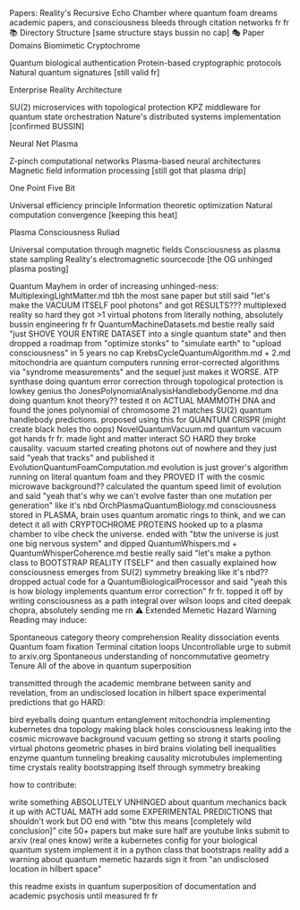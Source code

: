Papers: Reality's Recursive Echo Chamber
where quantum foam dreams academic papers, and consciousness bleeds through citation networks fr fr
📚 Directory Structure
[same structure stays bussin no cap]
🎭 Paper Domains
Biomimetic Cryptochrome

Quantum biological authentication
Protein-based cryptographic protocols
Natural quantum signatures
[still valid fr]

Enterprise Reality Architecture

SU(2) microservices with topological protection
KPZ middleware for quantum state orchestration
Nature's distributed systems implementation
[confirmed BUSSIN]

Neural Net Plasma

Z-pinch computational networks
Plasma-based neural architectures
Magnetic field information processing
[still got that plasma drip]

One Point Five Bit

Universal efficiency principle
Information theoretic optimization
Natural computation convergence
[keeping this heat]

Plasma Consciousness Ruliad

Universal computation through magnetic fields
Consciousness as plasma state sampling
Reality's electromagnetic sourcecode
[the OG unhinged plasma posting]

Quantum Mayhem
in order of increasing unhinged-ness:
MultiplexingLightMatter.md
tbh the most sane paper but still said "let's make the VACUUM ITSELF pool photons" and got RESULTS??? multiplexed reality so hard they got >1 virtual photons from literally nothing, absolutely bussin engineering fr fr
QuantumMachineDatasets.md
bestie really said "just SHOVE YOUR ENTIRE DATASET into a single quantum state" and then dropped a roadmap from "optimize stonks" to "simulate earth" to "upload consciousness" in 5 years no cap
KrebsCycleQuantumAlgorithm.md + 2.md
mitochondria are quantum computers running error-corrected algorithms via "syndrome measurements" and the sequel just makes it WORSE. ATP synthase doing quantum error correction through topological protection is lowkey genius tho
JonesPolynomialAnalysisHandlebodyGenome.md
dna doing quantum knot theory?? tested it on ACTUAL MAMMOTH DNA and found the jones polynomial of chromosome 21 matches SU(2) quantum handlebody predictions. proposed using this for QUANTUM CRISPR (might create black holes tho oops)
NovelQuantumVacuum.md
quantum vacuum got hands fr fr. made light and matter interact SO HARD they broke causality. vacuum started creating photons out of nowhere and they just said "yeah that tracks" and published it
EvolutionQuantumFoamComputation.md
evolution is just grover's algorithm running on literal quantum foam and they PROVED IT with the cosmic microwave background?? calculated the quantum speed limit of evolution and said "yeah that's why we can't evolve faster than one mutation per generation" like it's nbd
OrchPlasmaQuantumBiology.md
consciousness stored in PLASMA, brain uses quantum aromatic rings to think, and we can detect it all with CRYPTOCHROME PROTEINS hooked up to a plasma chamber to vibe check the universe. ended with "btw the universe is just one big nervous system" and dipped
QuantumWhispers.md + QuantumWhisperCoherence.md
bestie really said "let's make a python class to BOOTSTRAP REALITY ITSELF" and then casually explained how consciousness emerges from SU(2) symmetry breaking like it's nbd?? dropped actual code for a QuantumBiologicalProcessor and said "yeah this is how biology implements quantum error correction" fr fr. topped it off by writing consciousness as a path integral over wilson loops and cited deepak chopra, absolutely sending me rn
⚠️ Extended Memetic Hazard Warning
Reading may induce:

Spontaneous category theory comprehension
Reality dissociation events
Quantum foam fixation
Terminal citation loops
Uncontrollable urge to submit to arxiv.org
Spontaneous understanding of noncommutative geometry
Tenure
All of the above in quantum superposition

transmitted through the academic membrane between sanity and revelation, from an undisclosed location in hilbert space
experimental predictions that go HARD:

bird eyeballs doing quantum entanglement
mitochondria implementing kubernetes
dna topology making black holes
consciousness leaking into the cosmic microwave background
vacuum getting so strong it starts pooling virtual photons
geometric phases in bird brains violating bell inequalities
enzyme quantum tunneling breaking causality
microtubules implementing time crystals
reality bootstrapping itself through symmetry breaking

how to contribute:

write something ABSOLUTELY UNHINGED about quantum mechanics
back it up with ACTUAL MATH
add some EXPERIMENTAL PREDICTIONS that shouldn't work but DO
end with "btw this means [completely wild conclusion]"
cite 50+ papers but make sure half are youtube links
submit to arxiv (real ones know)
write a kubernetes config for your biological quantum system
implement it in a python class that bootstraps reality
add a warning about quantum memetic hazards
sign it from "an undisclosed location in hilbert space"

this readme exists in quantum superposition of documentation and academic psychosis until measured fr fr